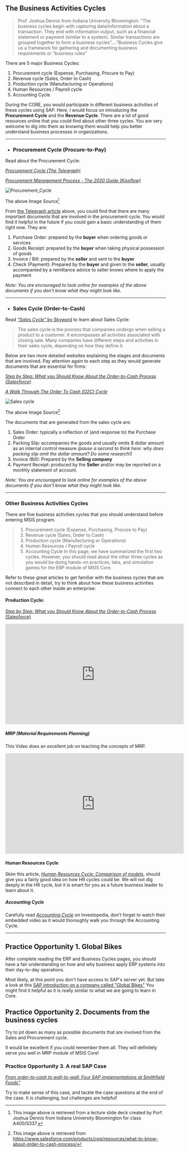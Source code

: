 ## The Business Activities Cycles

> Prof. Joshua Dennis from Indiana University Bloomington: "The business cycles begin with capturing data/information about a transaction. They end with information output, such as a financial statement or payment (similar to a system). Similar transactions are grouped together to form a business cycles"...."Business Cycles give us a framework for gathering and documenting business requirements or “business rules"

There are 5 major Business Cycles:

1. Procurement cycle (Expense, Purchasing, Procure to Pay)
2. Revenue cycle (Sales, Order to Cash)
3. Production cycle (Manufacturing or Operations)
4. Human Resources / Payroll cycle
5. Accounting Cycle

During the CORE, you would participate in different business activities of these cycles using SAP. Here, I would focus on introducing the **Procurement Cycle** and the **Revenue Cycle**. There are a lot of good resources online that you could find about other three cycles. You are very welcome to dig into them as knowing them would help you better understand business processes in organizations.

------



- ### Procurement Cycle (Procure-to-Pay)

Read about the Procurement Cycle: 

[*Procurement Cycle (The Telegraph)*](https://jobs.telegraph.co.uk/article/procurement-cycle/ )

[*Procurement Management Process - The 2020 Guide (Kissflow)*](https://kissflow.com/procurement-process/)

![Procurement_Cycle](/images/Procurement_Cycle.PNG)

The above Image Source[^1]

[^1]: This image above is retrieved from a lecture slide deck created by Porf. Joshua Dennis from Indiana University Bloomington for class A400/S337.



From [the Telegraph article](https://jobs.telegraph.co.uk/article/procurement-cycle/ ) above, you could find that there are many important documents that are involved in the procurement cycle. You would find it helpful in the future if you could gain a basic understanding of them right now. They are:

1. Purchase Order: prepared by the **buyer** when ordering goods or services
2. Goods Receipt: prepared by the **buyer** when taking physical possession of goods
3. Invoice / Bill: prepared by the **seller** and sent to the **buyer**
4. Check (Payment): Prepared by the **buyer** and given to the **seller**, usually accompanied by a remittance advice to seller knows where to apply the payment

*Note: You are encouraged to look online for examples of the above documents if you don't know what they might look like.*

------



- ### Sales Cycle (Order-to-Cash)

Read [*"Sales Cycle"* by Skyword](https://trackmaven.com/marketing-dictionary/sales-cycle/#:~:text=The%20sales%20cycle%20is%20the,on%20how%20they%20define%20it.) to learn about Sales Cycle:

> The sales cycle is the process that companies undergo when selling a product to a customer. It encompasses all activities associated with closing sale. Many companies have different steps and activities in their sales cycle, depending on how they define it.

Below are two more detailed websites explaining the stages and documents that are involved. Pay attention again to each step as they would generate documents that are essential for firms:

*[Step by Step: What you Should Know About the Order-to-Cash Process (Salesforce)](https://www.salesforce.com/products/cpq/resources/what-to-know-about-order-to-cash-process/)* 

[*A Walk Through The Order To Cash (O2C) Cycle*](https://www.purchasecontrol.com/blog/order-to-cash-process/)

![Sales cycle](https://c1.sfdcstatic.com/content/dam/web/en_us/www/images/hub/service/8-steps-in-the-order-to-cash-process-002.png)

The above Image Source[^2]

[^2]: This image above is retrieved from https://www.salesforce.com/products/cpq/resources/what-to-know-about-order-to-cash-process/

The documents that are generated from the sales cycle are:

1. Sales Order: typically a reflection of (and response to) the Purchase Order
2. Packing Slip: accompanies the goods and usually omits $ dollar amount as an internal control measure *(pause a second to think here: why does packing slip omit the dollar amount? Do some research!)*
3. Invoice (Bill): Prepared by the **Selling company**
4. Payment Receipt: produced by the **Seller** and/or may be reported on a monthly statement of account.

*Note: You are encouraged to look online for examples of the above documents if you don't know what they might look like.*

------

### Other Business Activities Cycles

There are five business activities cycles that you should understand before entering MSIS program.
>1. Procurement cycle (Expense, Purchasing, Procure to Pay)
>2. Revenue cycle (Sales, Order to Cash)
>3. Production cycle (Manufacturing or Operations)
>4. Human Resources / Payroll cycle
>5. Accounting Cycle
In this page, we have summarized the first two cycles. However, you should read about the other three cycles as you would be doing hands-on practices, labs, and simulation games for the ERP module of MSIS Core.

Refer to these great articles to get familiar with the business cycles that are not described in detail, try to think about how these business activities connect to each other inside an enterprise:

#### Production Cycle:

[*Step by Step: What you Should Know About the Order-to-Cash Process* (Salesforce)](https://help.ordertime.com/help/production-cycle) 

<iframe width="560" height="315" src="https://www.youtube.com/embed/iMwDwtTSSjY" frameborder="0" allow="accelerometer; autoplay; clipboard-write; encrypted-media; gyroscope; picture-in-picture" allowfullscreen></iframe>

##### MRP (Material Requirements Planning) 

This Video does an excellent job on teaching the concepts of MRP. 

<iframe width="560" height="315" src="https://www.youtube.com/embed/Uc2gPR_MiH4" frameborder="0" allow="accelerometer; autoplay; clipboard-write; encrypted-media; gyroscope; picture-in-picture" allowfullscreen></iframe>

#### Human Resources Cycle

Skim this article, *[Human Resources Cycle: Comparison of models](https://www.oxford-review.com/oxford-review-encyclopaedia-terms/human-resources-cycle/)*, should give you a fairly good idea on how HR cycles could be. We will not dig deeply in the HR cycle, but it is smart for you as a future business leader to learn about it.

##### Accounting Cycle

Carefully read [*Accounting Cycle*](https://www.investopedia.com/terms/a/accounting-cycle.asp) on Investopedia, don't forget to watch their embedded video as it would thoroughly walk you through the Accounting Cycle.

------



## Practice Opportunity 1. Global Bikes 

After complete reading the ERP and Business Cycles pages, you should have a fair understanding on how and why business apply ERP systems into their day-to-day operations. 

Most likely, at this point you don't have access to SAP's server yet. But take a look at this [SAP introduction on a company called "Global Bikes"](http://www3.cis.gsu.edu/dtruex/courses/CIS8670/Lectures-pdf/2015/Intro_ERP_Using_GBI_SAP_slides.pdf) You might find it helpful as it is really similar to what we are going to learn in Core.



## Practice Opportunity 2. Documents from the business cycles

Try to jot down as many as possible documents that are involved from the Sales and Procurement cycle.

It would be excellent if you could remember them all. They will definitely serve you well in MRP module of MSIS Core! 



### Practice Opportunity 3. A real SAP Case

 [*From order-to-cash to wall-to-wall: Four SAP implementations at Smithfield Foods"*](https://journals.sagepub.com/doi/10.1177/2043886918819302)

Try to make sense of this case, and tackle the case questions at the end of the case. It is challenging, but challenges are helpful!